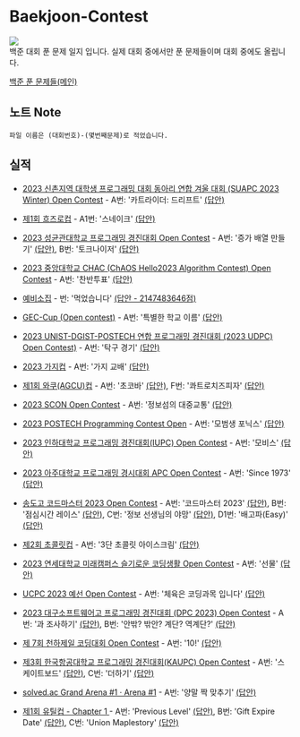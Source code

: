 # Baekjoon-Contest
<a href='https://solved.ac/profile/dongmin'><img src="https://img.shields.io/badge/Python-3776AB?style=flat&logo=Python&logoColor=white"/></a><br>
백준 대회 푼 문제 일지 입니다. 실제 대회 중에서만 푼 문제들이며 대회 중에도 올립니다.

<a href='https://github.com/DM-09/BaekjoonCode'>백준 푼 문제들(메인)</a>

## 노트 Note
    파일 이름은 (대회번호)-(몇번째문제)로 적었습니다.

## 실적
- <a href='https://www.acmicpc.net/contest/view/951'>2023 신촌지역 대학생 프로그래밍 대회 동아리 연합 겨울 대회 (SUAPC 2023 Winter) Open Contest</a> - A번: '카트라이더: 드리프트' <a href='https://github.com/happydm09/Baekjoon-Contest/blob/main/951-1(A).py'>(답안)</a>

- <a href='https://www.acmicpc.net/contest/view/956'>제1회 흐즈로컵</a> - A1번: '스네이크' <a href='https://github.com/happydm09/Baekjoon-Contest/blob/main/956-1(A1).py'>(답안)</a>

- <a href='https://www.acmicpc.net/contest/view/958'>2023 성균관대학교 프로그래밍 경진대회 Open Contest</a> - A번: '증가 배열 만들기' <a href='https://github.com/happydm09/Baekjoon-Contest/blob/main/958-1(A).py'>(답안)</a>, B번: '토크나이저' <a href='https://github.com/happydm09/Baekjoon-Contest/blob/main/958-2(B).py'>(답안)</a>

- <a href='https://www.acmicpc.net/contest/view/960'>2023 중앙대학교 CHAC (ChAOS Hello2023 Algorithm Contest) Open Contest</a> - A번: '찬반투표' <a href='https://github.com/happydm09/Baekjoon-Contest/blob/main/960-1(A).py'>(답안)</a>

- <a href='https://www.acmicpc.net/contest/view/973'>예비소집</a> - 번: '먹었습니다' <a href='https://github.com/happydm09/Baekjoon-Contest/blob/main/973-1().txt'>(답안 - 2147483646점)</a>

- <a href='https://www.acmicpc.net/contest/view/978'>GEC-Cup (Open contest)</a> - A번: '특별한 학교 이름' <a href='https://github.com/happydm09/Baekjoon-Contest/blob/main/978-1(A).py'>(답안)</a>

- <a href='https://www.acmicpc.net/contest/view/970'>2023 UNIST-DGIST-POSTECH 연합 프로그래밍 경진대회 (2023 UDPC) Open Contest)</a> - A번: '탁구 경기' <a href='https://github.com/happydm09/Baekjoon-Contest/blob/main/970-1(A).py'>(답안)</a>

- <a href='https://www.acmicpc.net/contest/view/963'>2023 가지컵</a> - A번: '가지 교배' <a href='https://github.com/happydm09/Baekjoon-Contest/blob/main/963-1(A).py'>(답안)</a>

- <a href='https://www.acmicpc.net/contest/view/967'>제1회 와쿠(AGCU)컵</a> - A번: '초코바' <a href='https://github.com/happydm09/Baekjoon-Contest/blob/main/967-1(A).py'>(답안)</a>, F번: '콰트로치즈피자' <a href='https://github.com/happydm09/Baekjoon-Contest/blob/main/967-6(F).py'>(답안)</a>

- <a href='https://www.acmicpc.net/contest/view/999'>2023 SCON Open Contest</a> - A번: '정보섬의 대중교통' <a href='https://github.com/happydm09/Baekjoon-Contest/blob/main/999-1(A).py'>(답안)</a>

- <a href='https://www.acmicpc.net/contest/view/1014'>2023 POSTECH Programming Contest Open</a> - A번: '모범생 포닉스' <a href='https://github.com/happydm09/Baekjoon-Contest/blob/main/1014-1(A).py'>(답안)</a>

- <a href='https://www.acmicpc.net/contest/view/987'>2023 인하대학교 프로그래밍 경진대회(IUPC) Open Contest</a> - A번: '모비스' <a href='https://github.com/happydm09/Baekjoon-Contest/blob/main/987-1(A).py'>(답안)</a>

- <a href='https://www.acmicpc.net/contest/view/1013'>2023 아주대학교 프로그래밍 경시대회 APC Open Contest</a> - A번: 'Since 1973' <a href='https://github.com/happydm09/Baekjoon-Contest/blob/main/1013-1(A).py'>(답안)</a>

- <a href='https://www.acmicpc.net/contest/view/1029'>송도고 코드마스터 2023 Open Contest</a> - A번: '코드마스터 2023' <a href='https://github.com/happydm09/Baekjoon-Contest/blob/main/1029-1(A).py'>(답안)</a>, B번: '점심시간 레이스' <a href='https://github.com/happydm09/Baekjoon-Contest/blob/main/1029-2(B).py'>(답안)</a>, C번: '정보 선생님의 야망' <a href='https://github.com/happydm09/Baekjoon-Contest/blob/main/1029-3(C).py'>(답안)</a>, D1번: '배고파(Easy)' <a href='https://github.com/happydm09/Baekjoon-Contest/blob/main/1029-4(D1).py'>(답안)</a>


- <a href='https://www.acmicpc.net/contest/view/1056'>제2회 초콜릿컵</a> - A번: '3단 초콜릿 아이스크림' <a href='https://github.com/happydm09/Baekjoon-Contest/blob/main/1056-1(A).py'>(답안)</a>

- <a href='https://www.acmicpc.net/contest/view/1073'>2023 연세대학교 미래캠퍼스 슬기로운 코딩생활 Open Contest</a> - A번: '선물' <a href='https://github.com/happydm09/Baekjoon-Contest/blob/main/1073-1(A).py'>(답안)</a>

- <a href='https://www.acmicpc.net/contest/view/1068'>UCPC 2023 예선 Open Contest</a> - A번: '체육은 코딩과목 입니다' <a href='https://github.com/happydm09/Baekjoon-Contest/blob/main/1068-1(A).py'>(답안)</a>

- <a href='https://www.acmicpc.net/contest/view/1063'>2023 대구소프트웨어고 프로그래밍 경진대회 (DPC 2023) Open Contest</a> - A번: '과 조사하기' <a href='https://github.com/happydm09/Baekjoon-Contest/blob/main/1063-1(A).py'>(답안)</a>, B번: '안밖? 밖안? 계단? 역계단?' <a href='https://github.com/happydm09/Baekjoon-Contest/blob/main/1063-2(B).py'>(답안)</a>

- <a href='https://www.acmicpc.net/contest/view/1085'>제 7회 천하제일 코딩대회 Open Contest</a> - A번: '10!' <a href='https://github.com/happydm09/Baekjoon-Contest/blob/main/1085-1(A).py'>(답안)</a>

- <a href='https://www.acmicpc.net/contest/view/1090'>제3회 한국항공대학교 프로그래밍 경진대회(KAUPC) Open Contest</a> - A번: '스케이트보드' <a href='https://github.com/happydm09/Baekjoon-Contest/blob/main/1090-1(A).py'>(답안)</a>,  C번: '더하기' <a href='https://github.com/happydm09/Baekjoon-Contest/blob/main/1090-3(C).py'>(답안)</a>

- <a href='https://www.acmicpc.net/contest/view/1065'>solved.ac Grand Arena #1 · Arena #1</a> - A번: '양말 짝 맞추기' <a href='https://github.com/happydm09/Baekjoon-Contest/blob/main/1065-1(A).py'>(답안)</a>

- <a href='https://www.acmicpc.net/contest/view/985'>제1회 유틸컵 - Chapter 1 </a> - A번: 'Previous Level' <a href='https://github.com/happydm09/Baekjoon-Contest/blob/main/985-1(A).py'>(답안)</a>, B번: 'Gift Expire Date' <a href='https://github.com/happydm09/Baekjoon-Contest/blob/main/985-2(B).py'>(답안)</a>, C번: 'Union Maplestory' <a href='https://github.com/happydm09/Baekjoon-Contest/blob/main/985-3(C).py'>(답안)</a>
